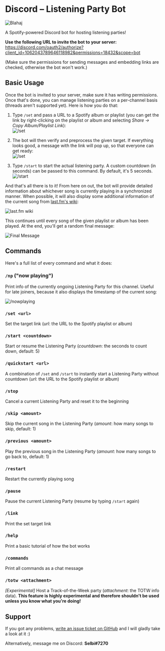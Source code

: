 # Discord – Listening Party Bot
![Blahaj](https://i.imgur.com/yH9Jq4p.png)

A Spotify-powered Discord bot for hosting listening parties! 

**Use the following URL to invite the bot to your server:**\
https://discord.com/oauth2/authorize?client_id=1062043789646118982&permissions=18432&scope=bot

(Make sure the permissions for sending messages and embedding links are checked, otherwise the bot won't work.)

## Basic Usage
Once the bot is invited to your server, make sure it has writing permissions. Once that's done, you can manage listening parties on a per-channel basis (threads aren't supported yet). Here is how you do that:

1. Type `/set` and pass a URL to a Spotify album or playlist (you can get the link by right-clicking on the playlist or album and selecting _Share → Copy Album/Playlist Link_): \
![/set](https://i.imgur.com/M0Buzb5.png)

2. The bot will then verify and preprocess the given target. If everything looks good, a message with the link will pop up, so that everyone can get ready: \
![/set](https://i.imgur.com/eNPYJob.png)

3. Type `/start` to start the actual listening party. A custom countdown (in seconds) can be passed to this command. By default, it's 5 seconds. \
![/start](https://i.imgur.com/fmJn7ab.png)

And that's all there is to it! From here on out, the bot will provide detailed information about whichever song is currently playing in a synchronized manner. When possible, it will also display some additional information of the current song from [last.fm's wiki](https://www.last.fm/music/Apocalyptica/_/I+Don%27t+Care/+wiki):

![last.fm wiki](https://i.imgur.com/ebv9jUu.png)

This continues until every song of the given playlist or album has been played. At the end, you'll get a random final message:

![Final Message](https://i.imgur.com/X0lUDkB.png)

## Commands
Here's a full list of every command and what it does:

### `/np` ("now playing")
Print info of the currently ongoing Listening Party for this channel. Useful for late joiners, because it also displays the timestamp of the current song:

![/nowplaying](https://i.imgur.com/LIlXCop.png)

### `/set <url>`
Set the target link (_url_: the URL to the Spotify playlist or album)

### `/start <countdown>`
Start or resume the Listening Party (_countdown_: the seconds to count down, default: 5)

### `/quickstart <url>`
A combination of `/set` and `/start` to instantly start a Listening Party without countdown (_url_: the URL to the Spotify playlist or album)

### `/stop`
Cancel a current Listening Party and reset it to the beginning

### `/skip <amount>`
Skip the current song in the Listening Party (_amount_: how many songs to skip, default: 1)

### `/previous <amount>`
Play the previous song in the Listening Party (_amount_: how many songs to go back to, default: 1)

### `/restart`
Restart the currently playing song

### `/pause`
Pause the current Listening Party (resume by typing `/start` again)

### `/link`
Print the set target link

### `/help`
Print a basic tutorial of how the bot works

### `/commands`
Print all commands as a chat message

### `/totw <attachment>`
_[Experimental]_ Host a Track-of-the-Week party (_attachment_: the TOTW info data). **This feature is highly experimental and therefore shouldn't be used unless you know what you're doing!**

## Support
If you got any problems, [write an issue ticket on GitHub](https://github.com/Selbi182/ListeningPartyBot/issues) and I will gladly take a look at it :)

Alternatively, message me on Discord: **Selbi#7270**
